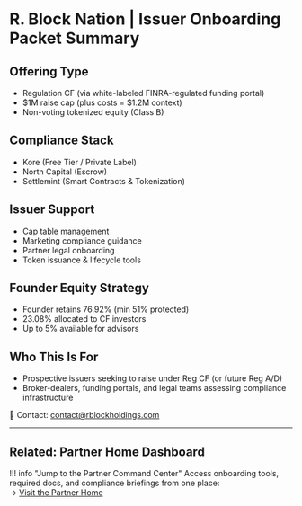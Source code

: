 # R. Block Nation | Issuer Onboarding Packet Summary

## Offering Type
- Regulation CF (via white-labeled FINRA-regulated funding portal)
- $1M raise cap (plus costs = $1.2M context)
- Non-voting tokenized equity (Class B)

## Compliance Stack
- Kore (Free Tier / Private Label)
- North Capital (Escrow)
- Settlemint (Smart Contracts & Tokenization)

## Issuer Support
- Cap table management
- Marketing compliance guidance
- Partner legal onboarding
- Token issuance & lifecycle tools

## Founder Equity Strategy
- Founder retains 76.92% (min 51% protected)
- 23.08% allocated to CF investors
- Up to 5% available for advisors

## Who This Is For
- Prospective issuers seeking to raise under Reg CF (or future Reg A/D)
- Broker-dealers, funding portals, and legal teams assessing compliance infrastructure

📧 Contact: contact@rblockholdings.com

---

## Related: Partner Home Dashboard

!!! info "Jump to the Partner Command Center"
    Access onboarding tools, required docs, and compliance briefings from one place:  
    → [Visit the Partner Home](PartnerHome.md)

